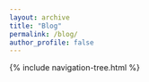 ```yaml
---
layout: archive
title: "Blog"
permalink: /blog/
author_profile: false
---
```


{% include navigation-tree.html %} 
